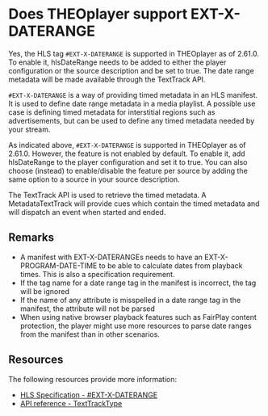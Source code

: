 # Does THEOplayer support EXT-X-DATERANGE

Yes, the HLS tag `#EXT-X-DATERANGE` is supported in THEOplayer as of 2.61.0. To enable it, hlsDateRange needs to be added to either the player configuration or the source description and be set to true. The date range metadata will be made available through the TextTrack API.

`#EXT-X-DATERANGE` is a way of providing timed metadata in an HLS manifest. It is used to define date range metadata in a media playlist. A possible use case is defining timed metadata for interstitial regions such as advertisements, but can be used to define any timed metadata needed by your stream.

As indicated above, `#EXT-X-DATERANGE` is supported in THEOplayer as of 2.61.0. However, the feature is not enabled by default. To enable it, add hlsDateRange to the player configuration and set it to true. You can also choose (instead) to enable/disable the feature per source by adding the same option to a source in your source description.

The TextTrack API is used to retrieve the timed metadata. A MetadataTextTrack will provide cues which contain the timed metadata and will dispatch an event when started and ended.

## Remarks

- A manifest with EXT-X-DATERANGEs needs to have an EXT-X-PROGRAM-DATE-TIME to be able to calculate dates from playback times. This is also a specification requirement.
- If the tag name for a date range tag in the manifest is incorrect, the tag will be ignored
- If the name of any attribute is misspelled in a date range tag in the manifest, the attribute will not be parsed
- When using native browser playback features such as FairPlay content protection, the player might use more resources to parse date ranges from the manifest than in other scenarios.

## Resources

The following resources provide more information:

- [HLS Specification - #EXT-X-DATERANGE](https://tools.ietf.org/html/draft-pantos-hls-rfc8216bis-04#section-4.4.2.7)
- [API reference - TextTrackType](pathname:///theoplayer/v7/api-reference/web/types/TextTrackType.html)

